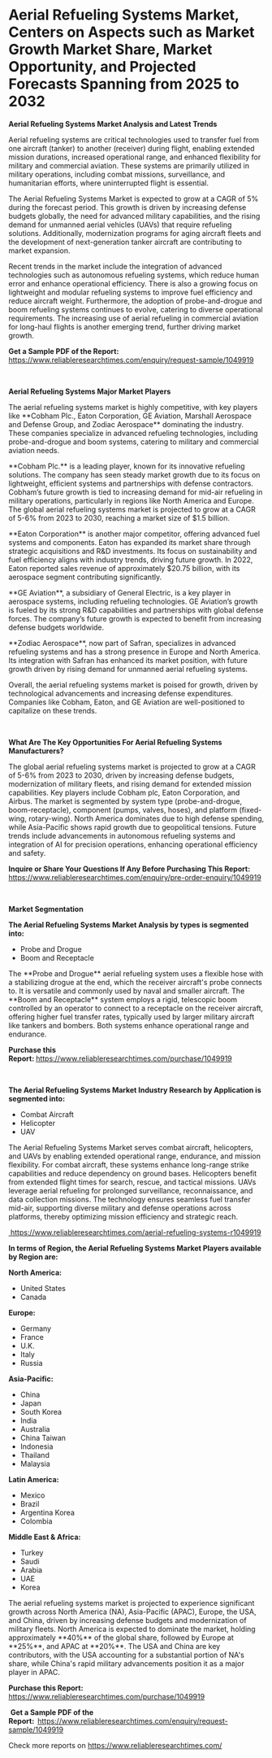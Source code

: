 <p><h1>Aerial Refueling Systems Market, Centers on Aspects such as Market Growth Market Share, Market Opportunity, and Projected Forecasts Spanning from 2025 to 2032</h1></p><p><strong>Aerial Refueling Systems Market Analysis and Latest Trends</strong></p>
<p><p>Aerial refueling systems are critical technologies used to transfer fuel from one aircraft (tanker) to another (receiver) during flight, enabling extended mission durations, increased operational range, and enhanced flexibility for military and commercial aviation. These systems are primarily utilized in military operations, including combat missions, surveillance, and humanitarian efforts, where uninterrupted flight is essential.</p><p>The Aerial Refueling Systems Market is expected to grow at a CAGR of 5% during the forecast period. This growth is driven by increasing defense budgets globally, the need for advanced military capabilities, and the rising demand for unmanned aerial vehicles (UAVs) that require refueling solutions. Additionally, modernization programs for aging aircraft fleets and the development of next-generation tanker aircraft are contributing to market expansion.</p><p>Recent trends in the market include the integration of advanced technologies such as autonomous refueling systems, which reduce human error and enhance operational efficiency. There is also a growing focus on lightweight and modular refueling systems to improve fuel efficiency and reduce aircraft weight. Furthermore, the adoption of probe-and-drogue and boom refueling systems continues to evolve, catering to diverse operational requirements. The increasing use of aerial refueling in commercial aviation for long-haul flights is another emerging trend, further driving market growth.</p></p>
<p><strong>Get a Sample PDF of the Report:&nbsp;</strong> <a href="https://www.reliableresearchtimes.com/enquiry/request-sample/1049919?utm_campaign=1558&utm_medium=2&utm_source=Github&utm_content=ia&utm_term=21012025&utm_id=aerial-refueling-systems">https://www.reliableresearchtimes.com/enquiry/request-sample/1049919</a></p>
<p>&nbsp;</p>
<p><strong>Aerial Refueling Systems Major Market Players</strong></p>
<p><p>The aerial refueling systems market is highly competitive, with key players like **Cobham Plc., Eaton Corporation, GE Aviation, Marshall Aerospace and Defense Group, and Zodiac Aerospace** dominating the industry. These companies specialize in advanced refueling technologies, including probe-and-drogue and boom systems, catering to military and commercial aviation needs.</p><p>**Cobham Plc.** is a leading player, known for its innovative refueling solutions. The company has seen steady market growth due to its focus on lightweight, efficient systems and partnerships with defense contractors. Cobham’s future growth is tied to increasing demand for mid-air refueling in military operations, particularly in regions like North America and Europe. The global aerial refueling systems market is projected to grow at a CAGR of 5-6% from 2023 to 2030, reaching a market size of $1.5 billion.</p><p>**Eaton Corporation** is another major competitor, offering advanced fuel systems and components. Eaton has expanded its market share through strategic acquisitions and R&D investments. Its focus on sustainability and fuel efficiency aligns with industry trends, driving future growth. In 2022, Eaton reported sales revenue of approximately $20.75 billion, with its aerospace segment contributing significantly.</p><p>**GE Aviation**, a subsidiary of General Electric, is a key player in aerospace systems, including refueling technologies. GE Aviation’s growth is fueled by its strong R&D capabilities and partnerships with global defense forces. The company’s future growth is expected to benefit from increasing defense budgets worldwide.</p><p>**Zodiac Aerospace**, now part of Safran, specializes in advanced refueling systems and has a strong presence in Europe and North America. Its integration with Safran has enhanced its market position, with future growth driven by rising demand for unmanned aerial refueling systems.</p><p>Overall, the aerial refueling systems market is poised for growth, driven by technological advancements and increasing defense expenditures. Companies like Cobham, Eaton, and GE Aviation are well-positioned to capitalize on these trends.</p></p>
<p>&nbsp;</p>
<p><strong>What Are The Key Opportunities For Aerial Refueling Systems Manufacturers?</strong></p>
<p><p>The global aerial refueling systems market is projected to grow at a CAGR of 5-6% from 2023 to 2030, driven by increasing defense budgets, modernization of military fleets, and rising demand for extended mission capabilities. Key players include Cobham plc, Eaton Corporation, and Airbus. The market is segmented by system type (probe-and-drogue, boom-receptacle), component (pumps, valves, hoses), and platform (fixed-wing, rotary-wing). North America dominates due to high defense spending, while Asia-Pacific shows rapid growth due to geopolitical tensions. Future trends include advancements in autonomous refueling systems and integration of AI for precision operations, enhancing operational efficiency and safety.</p></p>
<p><strong>Inquire or Share Your Questions If Any Before Purchasing This Report:</strong> <a href="https://www.reliableresearchtimes.com/enquiry/pre-order-enquiry/1049919?utm_campaign=1558&utm_medium=2&utm_source=Github&utm_content=ia&utm_term=21012025&utm_id=aerial-refueling-systems">https://www.reliableresearchtimes.com/enquiry/pre-order-enquiry/1049919</a></p>
<p>&nbsp;</p>
<p><strong>Market Segmentation</strong></p>
<p><strong>The Aerial Refueling Systems Market Analysis by types is segmented into:</strong></p>
<p><ul><li>Probe and Drogue</li><li>Boom and Receptacle</li></ul></p>
<p><p>The **Probe and Drogue** aerial refueling system uses a flexible hose with a stabilizing drogue at the end, which the receiver aircraft's probe connects to. It is versatile and commonly used by naval and smaller aircraft. The **Boom and Receptacle** system employs a rigid, telescopic boom controlled by an operator to connect to a receptacle on the receiver aircraft, offering higher fuel transfer rates, typically used by larger military aircraft like tankers and bombers. Both systems enhance operational range and endurance.</p></p>
<p><strong>Purchase this Report:&nbsp;</strong><a href="https://www.reliableresearchtimes.com/purchase/1049919?utm_campaign=1558&utm_medium=2&utm_source=Github&utm_content=ia&utm_term=21012025&utm_id=aerial-refueling-systems">https://www.reliableresearchtimes.com/purchase/1049919</a></p>
<p>&nbsp;</p>
<p><strong>The Aerial Refueling Systems Market Industry Research by Application is segmented into:</strong></p>
<p><ul><li>Combat Aircraft</li><li>Helicopter</li><li>UAV</li></ul></p>
<p><p>The Aerial Refueling Systems Market serves combat aircraft, helicopters, and UAVs by enabling extended operational range, endurance, and mission flexibility. For combat aircraft, these systems enhance long-range strike capabilities and reduce dependency on ground bases. Helicopters benefit from extended flight times for search, rescue, and tactical missions. UAVs leverage aerial refueling for prolonged surveillance, reconnaissance, and data collection missions. The technology ensures seamless fuel transfer mid-air, supporting diverse military and defense operations across platforms, thereby optimizing mission efficiency and strategic reach.</p></p>
<p><a href="https://www.reliableresearchtimes.com/aerial-refueling-systems-r1049919?utm_campaign=1558&utm_medium=2&utm_source=Github&utm_content=ia&utm_term=21012025&utm_id=aerial-refueling-systems">&nbsp;https://www.reliableresearchtimes.com/aerial-refueling-systems-r1049919</a></p>
<p><strong>In terms of Region, the Aerial Refueling Systems Market Players available by Region are:</strong></p>
<p>
    <p> <strong> North America: </strong>
        <ul>
            <li>United States</li>
            <li>Canada</li>
        </ul>
        </p> 
    <p> <strong> Europe: </strong>
        <ul>
            <li>Germany</li>
            <li>France</li>
            <li>U.K.</li>
            <li>Italy</li>
            <li>Russia</li>
        </ul>
        </p> 
    <p> <strong> Asia-Pacific: </strong>
        <ul>
            <li>China</li>
            <li>Japan</li>
            <li>South Korea</li>
            <li>India</li>
            <li>Australia</li>
            <li>China Taiwan</li>
            <li>Indonesia</li>
            <li>Thailand</li>
            <li>Malaysia</li>
        </ul>
        </p> 
    <p> <strong> Latin America: </strong>
        <ul>
            <li>Mexico</li>
            <li>Brazil</li>
            <li>Argentina Korea</li>
            <li>Colombia</li>
        </ul>
        </p> 
    <p> <strong> Middle East & Africa: </strong>
        <ul>
            <li>Turkey</li>
            <li>Saudi</li>
            <li>Arabia</li>
            <li>UAE</li>
            <li>Korea</li>
        </ul>
    </p>
    </p>
<p><p>The aerial refueling systems market is projected to experience significant growth across North America (NA), Asia-Pacific (APAC), Europe, the USA, and China, driven by increasing defense budgets and modernization of military fleets. North America is expected to dominate the market, holding approximately **40%** of the global share, followed by Europe at **25%**, and APAC at **20%**. The USA and China are key contributors, with the USA accounting for a substantial portion of NA's share, while China's rapid military advancements position it as a major player in APAC.</p></p>
<p><strong>Purchase this Report: </strong><a href="https://www.reliableresearchtimes.com/purchase/1049919?utm_campaign=1558&utm_medium=2&utm_source=Github&utm_content=ia&utm_term=21012025&utm_id=aerial-refueling-systems">https://www.reliableresearchtimes.com/purchase/1049919</a></p>
<p>&nbsp;<strong>Get a Sample PDF of the Report:&nbsp;&nbsp;</strong><a href="https://www.reliableresearchtimes.com/enquiry/request-sample/1049919?utm_campaign=1558&utm_medium=2&utm_source=Github&utm_content=ia&utm_term=21012025&utm_id=aerial-refueling-systems">https://www.reliableresearchtimes.com/enquiry/request-sample/1049919</a></p>
<p><strong></strong></p>
<p>Check more reports on <a href="https://www.reliableresearchtimes.com/?utm_campaign=1558&utm_medium=2&utm_source=Github&utm_content=ia&utm_term=21012025&utm_id=aerial-refueling-systems">https://www.reliableresearchtimes.com/</a></p>